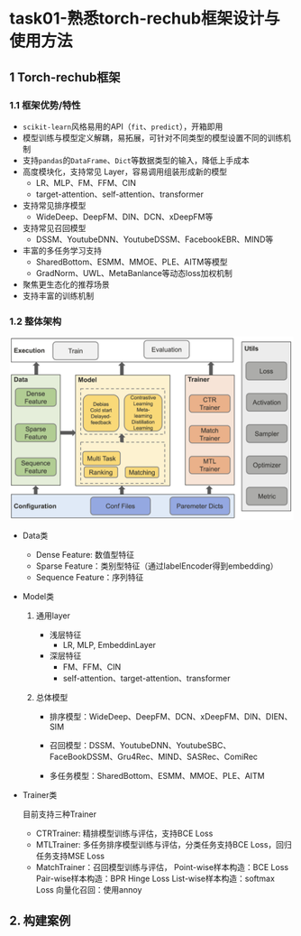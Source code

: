 # task01-熟悉torch-rechub框架设计与使用方法

## 1 Torch-rechub框架

### 1.1 框架优势/特性

- `scikit-learn`风格易用的API（`fit`、`predict`），开箱即用
- 模型训练与模型定义解耦，易拓展，可针对不同类型的模型设置不同的训练机制
- 支持`pandas`的`DataFrame`、`Dict`等数据类型的输入，降低上手成本
- 高度模块化，支持常见 Layer，容易调用组装形成新的模型
  - LR、MLP、FM、FFM、CIN
  - target-attention、self-attention、transformer
- 支持常见排序模型
  - WideDeep、DeepFM、DIN、DCN、xDeepFM等
- 支持常见召回模型
  - DSSM、YoutubeDNN、YoutubeDSSM、FacebookEBR、MIND等
- 丰富的多任务学习支持
  - SharedBottom、ESMM、MMOE、PLE、AITM等模型
  - GradNorm、UWL、MetaBanlance等动态loss加权机制
- 聚焦更生态化的推荐场景
- 支持丰富的训练机制

### 1.2 整体架构

![](material/ch1-1.png)

- Data类
  - Dense Feature: 数值型特征
  - Sparse Feature：类别型特征（通过labelEncoder得到embedding）
  - Sequence Feature：序列特征

- Model类

  1. 通用layer
     - 浅层特征
       - LR, MLP, EmbeddinLayer
     - 深层特征
       - FM、FFM、CIN
       - self-attention、target-attention、transformer

  2. 总体模型

     - 排序模型：WideDeep、DeepFM、DCN、xDeepFM、DIN、DIEN、SIM

     - 召回模型：DSSM、YoutubeDNN、YoutubeSBC、FaceBookDSSM、Gru4Rec、MIND、SASRec、ComiRec
     - 多任务模型：SharedBottom、ESMM、MMOE、PLE、AITM

- Trainer类

  目前支持三种Trainer

  - CTRTrainer: 精排模型训练与评估，支持BCE Loss
  - MTLTrainer: 多任务排序模型训练与评估，分类任务支持BCE Loss，回归任务支持MSE Loss
  - MatchTrainer：召回模型训练与评估，
    Point-wise样本构造：BCE Loss
    Pair-wise样本构造：BPR Hinge Loss
    List-wise样本构造：softmax Loss
    向量化召回：使用annoy

## 2. 构建案例

